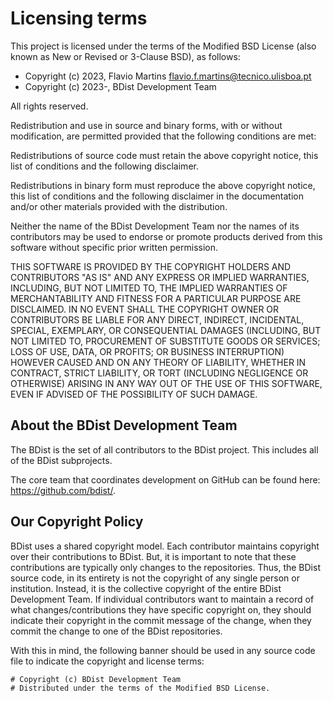 # Licensing terms

This project is licensed under the terms of the Modified BSD License
(also known as New or Revised or 3-Clause BSD), as follows:

- Copyright (c) 2023, Flavio Martins <flavio.f.martins@tecnico.ulisboa.pt>
- Copyright (c) 2023-, BDist Development Team

All rights reserved.

Redistribution and use in source and binary forms, with or without
modification, are permitted provided that the following conditions are met:

Redistributions of source code must retain the above copyright notice, this
list of conditions and the following disclaimer.

Redistributions in binary form must reproduce the above copyright notice, this
list of conditions and the following disclaimer in the documentation and/or
other materials provided with the distribution.

Neither the name of the BDist Development Team nor the names of its
contributors may be used to endorse or promote products derived from this
software without specific prior written permission.

THIS SOFTWARE IS PROVIDED BY THE COPYRIGHT HOLDERS AND CONTRIBUTORS "AS IS" AND
ANY EXPRESS OR IMPLIED WARRANTIES, INCLUDING, BUT NOT LIMITED TO, THE IMPLIED
WARRANTIES OF MERCHANTABILITY AND FITNESS FOR A PARTICULAR PURPOSE ARE
DISCLAIMED. IN NO EVENT SHALL THE COPYRIGHT OWNER OR CONTRIBUTORS BE LIABLE
FOR ANY DIRECT, INDIRECT, INCIDENTAL, SPECIAL, EXEMPLARY, OR CONSEQUENTIAL
DAMAGES (INCLUDING, BUT NOT LIMITED TO, PROCUREMENT OF SUBSTITUTE GOODS OR
SERVICES; LOSS OF USE, DATA, OR PROFITS; OR BUSINESS INTERRUPTION) HOWEVER
CAUSED AND ON ANY THEORY OF LIABILITY, WHETHER IN CONTRACT, STRICT LIABILITY,
OR TORT (INCLUDING NEGLIGENCE OR OTHERWISE) ARISING IN ANY WAY OUT OF THE USE
OF THIS SOFTWARE, EVEN IF ADVISED OF THE POSSIBILITY OF SUCH DAMAGE.

## About the BDist Development Team

The BDist is the set of all contributors to the BDist project.
This includes all of the BDist subprojects.

The core team that coordinates development on GitHub can be found here:
<https://github.com/bdist/>.

## Our Copyright Policy

BDist uses a shared copyright model. Each contributor maintains copyright
over their contributions to BDist. But, it is important to note that these
contributions are typically only changes to the repositories. Thus, the BDist
source code, in its entirety is not the copyright of any single person or
institution. Instead, it is the collective copyright of the entire BDist
Development Team. If individual contributors want to maintain a record of what
changes/contributions they have specific copyright on, they should indicate
their copyright in the commit message of the change, when they commit the
change to one of the BDist repositories.

With this in mind, the following banner should be used in any source code file
to indicate the copyright and license terms:

    # Copyright (c) BDist Development Team
    # Distributed under the terms of the Modified BSD License.
